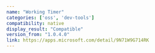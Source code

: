 ```yaml
---
name: "Working Timer"
categories: ['oss', 'dev-tools']
compatibility: native
display_result: "Compatible"
version_from: "1.0.4.0"
link: https://apps.microsoft.com/detail/9N71W9G714RK
---
```

